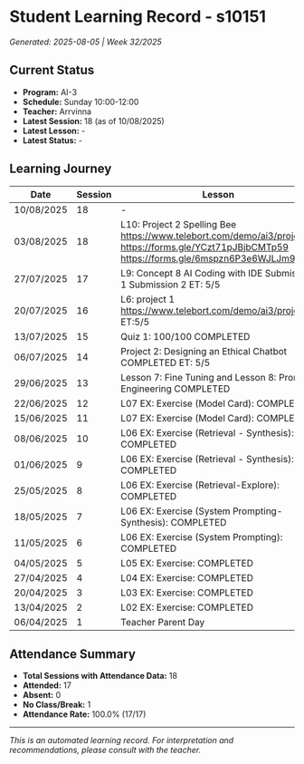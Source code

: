 # Student Learning Record - s10151
*Generated: 2025-08-05 | Week 32/2025*

## Current Status
- **Program:** AI-3
- **Schedule:** Sunday 10:00-12:00
- **Teacher:** Arrvinna
- **Latest Session:** 18 (as of 10/08/2025)
- **Latest Lesson:** -
- **Latest Status:** -

## Learning Journey
| Date | Session | Lesson | Attendance | Progress |
|------|---------|--------|------------|----------|
| 10/08/2025 | 18 | - | - | - |
| 03/08/2025 | 18 | L10: Project 2 Spelling Bee https://www.telebort.com/demo/ai3/project/2 https://forms.gle/YCzt71pJBjbCMTp59 https://forms.gle/6mspzn6P3e6WJLJm9 | Arrvinna | In Progress |
| 27/07/2025 | 17 | L9: Concept 8 AI Coding with IDE Submission 1 Submission 2  ET: 5/5 | Arrvinna | Completed |
| 20/07/2025 | 16 | L6: project 1 https://www.telebort.com/demo/ai3/project/1 ET:5/5 | Arrvinna | Completed |
| 13/07/2025 | 15 | Quiz 1: 100/100 COMPLETED | Arrvinna | Completed |
| 06/07/2025 | 14 | Project 2: Designing an Ethical Chatbot COMPLETED ET: 5/5 | Arrvinna | Completed |
| 29/06/2025 | 13 | Lesson 7: Fine Tuning and Lesson 8: Prompt Engineering COMPLETED | Arrvinna | Completed |
| 22/06/2025 | 12 | L07 EX: Exercise (Model Card): COMPLETED | Arrvinna | Completed |
| 15/06/2025 | 11 | L07 EX: Exercise (Model Card): COMPLETED | Arrvinna | Completed |
| 08/06/2025 | 10 | L06 EX: Exercise (Retrieval - Synthesis): COMPLETED | Syahin | Completed |
| 01/06/2025 | 9 | L06 EX: Exercise (Retrieval - Synthesis): COMPLETED | Syahin | Completed |
| 25/05/2025 | 8 | L06 EX: Exercise (Retrieval-Explore): COMPLETED | Arrvinna | Completed |
| 18/05/2025 | 7 | L06 EX: Exercise (System Prompting-Synthesis): COMPLETED | Arrvinna | Completed |
| 11/05/2025 | 6 | L06 EX: Exercise (System Prompting): COMPLETED | Arrvinna | Completed |
| 04/05/2025 | 5 | L05 EX: Exercise: COMPLETED | Arrvinna | Completed |
| 27/04/2025 | 4 | L04 EX: Exercise: COMPLETED | Arrvinna | Completed |
| 20/04/2025 | 3 | L03 EX: Exercise: COMPLETED | Arrvinna | Completed |
| 13/04/2025 | 2 | L02 EX: Exercise: COMPLETED | Arrvinna | Completed |
| 06/04/2025 | 1 | Teacher Parent Day | No Class | - |

## Attendance Summary
- **Total Sessions with Attendance Data:** 18
- **Attended:** 17
- **Absent:** 0
- **No Class/Break:** 1
- **Attendance Rate:** 100.0% (17/17)

---
*This is an automated learning record. For interpretation and recommendations, please consult with the teacher.*